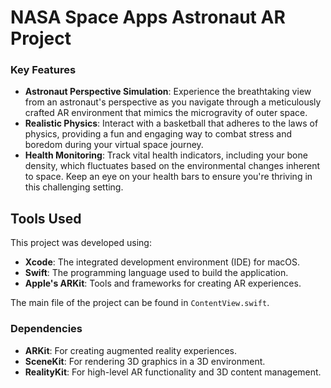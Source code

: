 # NASA Space Apps Astronaut AR Project

### Key Features

- **Astronaut Perspective Simulation**: Experience the breathtaking view from an astronaut's perspective as you navigate through a meticulously crafted AR environment that mimics the microgravity of outer space.
- **Realistic Physics**: Interact with a basketball that adheres to the laws of physics, providing a fun and engaging way to combat stress and boredom during your virtual space journey.
- **Health Monitoring**: Track vital health indicators, including your bone density, which fluctuates based on the environmental changes inherent to space. Keep an eye on your health bars to ensure you're thriving in this challenging setting.

## Tools Used

This project was developed using:

- **Xcode**: The integrated development environment (IDE) for macOS.
- **Swift**: The programming language used to build the application.
- **Apple's ARKit**: Tools and frameworks for creating AR experiences.

The main file of the project can be found in `ContentView.swift`.

### Dependencies

- **ARKit**: For creating augmented reality experiences.
- **SceneKit**: For rendering 3D graphics in a 3D environment.
- **RealityKit**: For high-level AR functionality and 3D content management.

